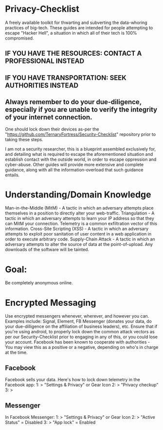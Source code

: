 # Privacy-Checklist
A freely available toolkit for thwarting and subverting the data-whoring practices of big-tech.
These guides are intended for people attempting to escape "Hacker Hell", a situation in which all of their tech is 100% compromised.

## IF YOU HAVE THE RESOURCES: CONTACT A PROFESSIONAL INSTEAD
## IF YOU HAVE TRANSPORTATION: SEEK AUTHORITIES INSTEAD
## Always remember to do your due-diligence, especially if you are unable to verify the integrity of your internet connection.

One should lock down their devices as-per the "https://github.com/TernaryFortress/Security-Checklist" repository prior to taking these steps.

I am not a security researcher, this is a blueprint assembled exclusively for, and detailing what is required to escape the aforementioned situation and establish contact with the outside world, in order to escape oppression and cyber-abuse. Other guides will provide more extensive and complete guidance, along with all the information-overload that such guidance entails.

# Understanding/Domain Knowledge
Man-in-the-Middle (MitM) - A tactic in which an adversary attempts place themselves in a position to directly alter your web-traffic.
Triangulation - A tactic in which an adversary attempts to learn your IP address so that they can MitM your connection. Telemetry is a common exfiltration vector of this information.
Cross-Site Scripting (XSS) - A tactic in which an adversary attempts to exploit poor sanitation of user content in a web application in order to execute arbitrary code.
Supply-Chain Attack - A tactic in which an adversary attempts to alter the source of data at the point-of-upload. Any downloads of the software will be tainted.

# Goal:
Be completely anonymous online.

# Encrypted Messaging
Use encrypted messengers whenever, wherever, and however you can.
Examples include: Signal, Element, FB Messenger (donates your data, do your due-dilligence on the affiliation of business leaders), etc.
Ensure that if you're using android, to properly lock down the common attack vectors as per our Security-Checklist prior to engaging in any of this, or you could lose your account.
Facebook has been known to cooperate with authorities - You may view this as a positive or a negative, depending on who's in charge at the time.

## Facebook 
Facebook sells your data. Here's how to lock down telemetry in the Facebook app:
1: > "Settings & Privacy" or Gear Icon
2: > "Privacy checkup"
3: > 

## Messenger
In Facebook Messenger:
1: > "Settings & Privacy" or Gear Icon
2: > "Active Status" = Disabled
3: > "App lock" = Enabled
